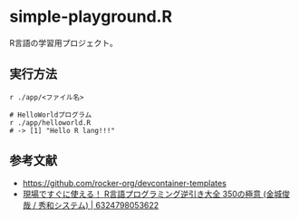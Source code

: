 # simple-playground.R

R言語の学習用プロジェクト。  

## 実行方法

```shell
r ./app/<ファイル名>

# HelloWorldプログラム
r ./app/helloworld.R
# -> [1] "Hello R lang!!!"
```

## 参考文献

- <https://github.com/rocker-org/devcontainer-templates>
- [現場ですぐに使える！ R言語プログラミング逆引き大全 350の極意 (金城俊哉 / 秀和システム) | 6324798053622](https://books.rakuten.co.jp/rk/9b08325481ef3e8fbab86ed702d90e1a/)
